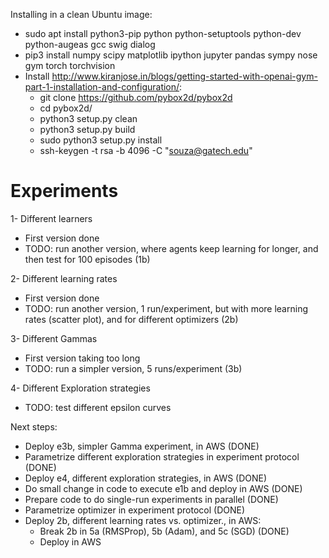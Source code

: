 Installing in a clean Ubuntu image:
- sudo apt install python3-pip python python-setuptools python-dev python-augeas gcc swig dialog
- pip3 install numpy scipy matplotlib ipython jupyter pandas sympy nose gym torch torchvision
- Install http://www.kiranjose.in/blogs/getting-started-with-openai-gym-part-1-installation-and-configuration/:
    - git clone https://github.com/pybox2d/pybox2d
    - cd pybox2d/
    - python3 setup.py clean
    - python3 setup.py build
    - sudo python3 setup.py install
    - ssh-keygen -t rsa -b 4096 -C "souza@gatech.edu"
    
# Experiments

1- Different learners
- First version done
- TODO: run another version, where agents keep learning for longer, and then test for 100 episodes (1b)

2- Different learning rates
- First version done
- TODO: run another version, 1 run/experiment, but with more learning rates (scatter plot), and for different optimizers (2b)

3- Different Gammas
- First version taking too long
- TODO: run a simpler version, 5 runs/experiment (3b)

4- Different Exploration strategies
- TODO: test different epsilon curves

Next steps:
- Deploy e3b, simpler Gamma experiment, in AWS (DONE)
- Parametrize different exploration strategies in experiment protocol (DONE)
- Deploy e4, different exploration strategies, in AWS (DONE)
- Do small change in code to execute e1b and deploy in AWS (DONE)
- Prepare code to do single-run experiments in parallel (DONE)
- Parametrize optimizer in experiment protocol (DONE)
- Deploy 2b, different learning rates vs. optimizer., in AWS:
    - Break 2b in 5a (RMSProp), 5b (Adam), and 5c (SGD) (DONE)
    - Deploy in AWS 


